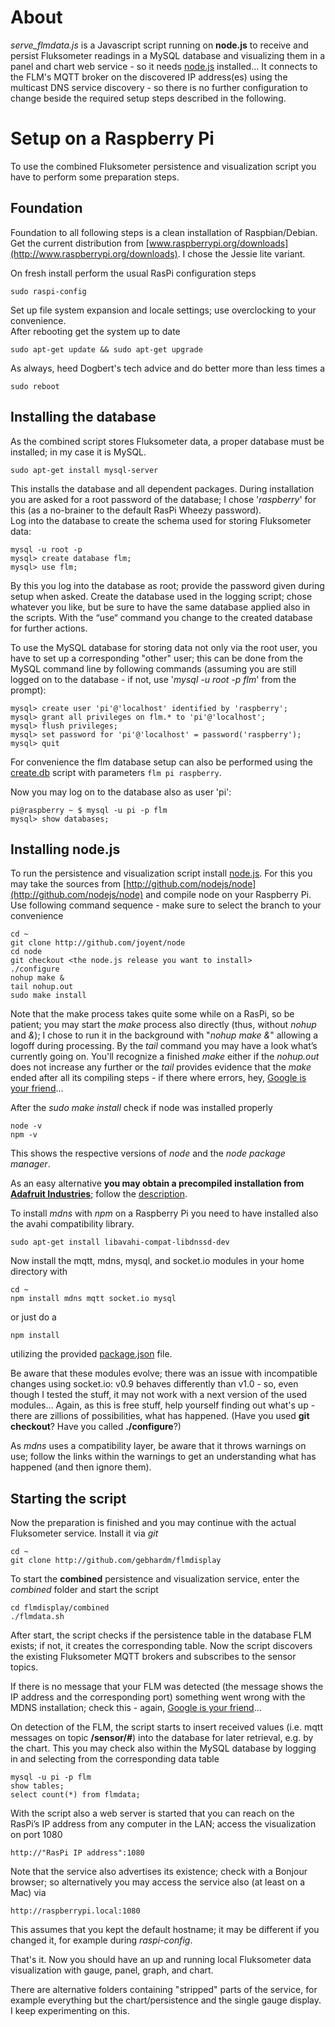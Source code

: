 # About

*serve_flmdata.js* is a Javascript script running on **node.js** to receive and persist Fluksometer readings in a MySQL database and visualizing them in a panel and chart web service - so it needs [node.js](http://nodejs.org) installed...
It connects to the FLM's MQTT broker on the discovered IP address(es) using the multicast DNS service discovery - so there is no further configuration to change beside the required setup steps described in the following.

# Setup on a Raspberry Pi

To use the combined Fluksometer persistence and visualization script you have to perform some preparation steps. 

## Foundation

Foundation to all following steps is a clean installation of Raspbian/Debian. Get the current distribution from [www.raspberrypi.org/downloads](http://www.raspberrypi.org/downloads). I chose the Jessie lite variant.

On fresh install perform the usual RasPi configuration steps

	sudo raspi-config

Set up file system expansion and locale settings; use overclocking to your convenience.<br>
After rebooting get the system up to date

	sudo apt-get update && sudo apt-get upgrade

As always, heed Dogbert's tech advice and do better more than less times a

	sudo reboot

## Installing the database

As the combined script stores Fluksometer data, a proper database must be installed; in my case it is MySQL.

	sudo apt-get install mysql-server

This installs the database and all dependent packages. During installation you are asked for a root password of the database; I chose '*raspberry*' for this (as a no-brainer to the default RasPi Wheezy password).<br>
Log into the database to create the schema used for storing Fluksometer data:

	mysql -u root -p
	mysql> create database flm;
	mysql> use flm;

By this you log into the database as root; provide the password given during setup when asked. Create the database used in the logging script; chose whatever you like, but be sure to have the same database applied also in the scripts. With the “use“ command you change to the created database for further actions.

To use the MySQL database for storing data not only via the root user, you have to set up a corresponding "other" user; this can be done from the MySQL command line by following commands (assuming you are still logged on to the database - if not, use '*mysql -u root -p flm*' from the prompt):

	mysql> create user 'pi'@'localhost' identified by 'raspberry';
	mysql> grant all privileges on flm.* to 'pi'@'localhost';
	mysql> flush privileges;
	mysql> set password for 'pi'@'localhost' = password('raspberry');
	mysql> quit

For convenience the flm database setup can also be performed using the [create.db](createdb.sh) script with parameters `flm pi raspberry`.

Now you may log on to the database also as user 'pi':

	pi@raspberry ~ $ mysql -u pi -p flm
	mysql> show databases;

## Installing node.js

To run the persistence and visualization script install [node.js](http://nodejs.org). For this you may take the sources from [http://github.com/nodejs/node](http://github.com/nodejs/node) and compile node on your Raspberry Pi. Use following command sequence - make sure to select the branch to your convenience

	cd ~
	git clone http://github.com/joyent/node
	cd node
	git checkout <the node.js release you want to install>
	./configure
	nohup make &
	tail nohup.out
	sudo make install

Note that the make process takes quite some while on a RasPi, so be patient; you may start the *make* process also directly (thus, without *nohup* and *&*); I chose to run it in the background with "*nohup make &*" allowing a logoff during processing. By the *tail* command you may have a look what’s currently going on. You'll recognize a finished *make* either if the *nohup.out* does not increase any further or the *tail* provides evidence that the *make* ended after all its compiling steps - if there where errors, hey, [Google is your friend](http://www.giyf.com)...
 
After the *sudo make install* check if node was installed properly 

	node -v
	npm -v

This shows the respective versions of *node* and the *node package manager*.

As an easy alternative **you may obtain a precompiled installation from [Adafruit Industries](https://www.adafruit.com/)**; follow the [description](https://learn.adafruit.com/node-embedded-development/installing-node-dot-js).

To install *mdns* with *npm* on a Raspberry Pi you need to have installed also the avahi compatibility library.

	sudo apt-get install libavahi-compat-libdnssd-dev

Now install the mqtt, mdns, mysql, and socket.io modules in your home directory with

	cd ~
	npm install mdns mqtt socket.io mysql

or just do a

    npm install
    
utilizing the provided [package.json](package.json) file.

Be aware that these modules evolve; there was an issue with incompatible changes using socket.io: v0.9 behaves differently than v1.0 - so, even though I tested the stuff, it may not work with a next version of the used modules... Again, as this is free stuff, help yourself finding out what's up - there are zillions of possibilities, what has happened. (Have you used **git checkout**? Have you called **./configure**?)

As *mdns* uses a compatibility layer, be aware that it throws warnings on use; follow the links within the warnings to get an understanding what has happened (and then ignore them). 

## Starting the script

Now the preparation is finished and you may continue with the actual Fluksometer service. Install it via *git*

	cd ~
	git clone http://github.com/gebhardm/flmdisplay

To start the **combined** persistence and visualization service, enter the *combined* folder and start the script

	cd flmdisplay/combined
	./flmdata.sh

After start, the script checks if the persistence table in the database FLM exists; if not, it creates the corresponding table. Now the script discovers the existing Fluksometer MQTT brokers and subscribes to the sensor topics.

If there is no message that your FLM was detected (the message shows the IP address and the corresponding port) something went wrong with the MDNS installation; check this - again, [Google is your friend](http://www.giyf.com)...

On detection of the FLM, the script starts to insert received values (i.e. mqtt messages on topic **/sensor/#**) into the database for later retrieval, e.g. by the chart. This you may check also within the MySQL database by logging in and selecting from the corresponding data table

	mysql -u pi -p flm
	show tables;
	select count(*) from flmdata;

With the script also a web server is started that you can reach on the RasPi’s IP address from any computer in the LAN; access the visualization on port 1080

	http://"RasPi IP address":1080

Note that the service also advertises its existence; check with a Bonjour browser; so alternatively you may access the service also (at least on a Mac) via

	http://raspberrypi.local:1080

This assumes that you kept the default hostname; it may be different if you changed it, for example during *raspi-config*.

That's it. Now you should have an up and running local Fluksometer data visualization with gauge, panel, graph, and chart.

There are alternative folders containing "stripped" parts of the service, for example everything but the chart/persistence and the single gauge display. I keep experimenting on this.